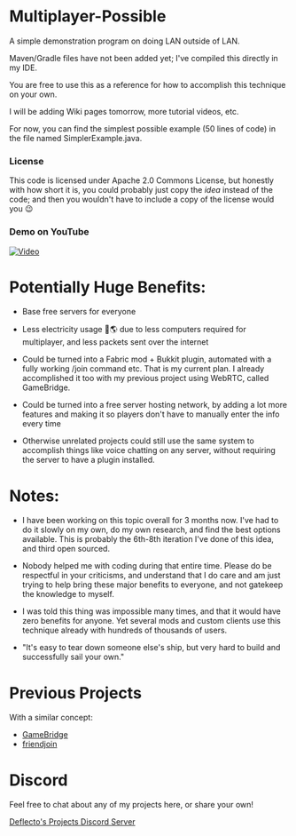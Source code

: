 # Multiplayer-Possible
A simple demonstration program on doing LAN outside of LAN.

Maven/Gradle files have not been added yet; I've compiled this directly in my IDE.

You are free to use this as a reference for how to accomplish this technique on your own.

I will be adding Wiki pages tomorrow, more tutorial videos, etc.

For now, you can find the simplest possible example (50 lines of code) in the file named SimplerExample.java.

### License


This code is licensed under Apache 2.0 Commons License, but honestly with how short it is, you could probably just copy the *idea* instead of the code; and then you wouldn't have to include a copy of the license would you 😉




### Demo on YouTube

[![Video](https://img.youtube.com/vi/tx4jvZCSlXA/0.jpg)](http://www.youtube.com/watch?v=tx4jvZCSlXA)



# Potentially Huge Benefits:

- Base free servers for everyone

- Less electricity usage 💚🌎 due to less computers required for multiplayer, and less packets sent over the internet

- Could be turned into a Fabric mod + Bukkit plugin, automated with a fully working /join command etc. That is my current plan. I already accomplished it too with my previous project using WebRTC, called GameBridge.


- Could be turned into a free server hosting network, by adding a lot more features and making it so players don't have to manually enter the info every time

- Otherwise unrelated projects could still use the same system to accomplish things like voice chatting on any server, without requiring the server to have a plugin installed.

# Notes:

- I have been working on this topic overall for 3 months now. I've had to do it slowly on my own, do my own research, and find the best options available. This is probably the 6th-8th iteration I've done of this idea, and third open sourced. 

- Nobody helped me with coding during that entire time. Please do be respectful in your criticisms, and understand that I do care and am just trying to help bring these major benefits to everyone, and not gatekeep the knowledge to myself. 

- I was told this thing was impossible many times, and that it would have zero benefits for anyone. Yet several mods and custom clients use this technique already with hundreds of thousands of users.

- "It's easy to tear down someone else's ship, but very hard to build and successfully sail your own."

# Previous Projects

With a similar concept:


- [GameBridge](https://github.com/DeflectoMC/GameBridge/blob/main/README.md)
- [friendjoin](https://github.com/DeflectoMC/friendjoin/)


# Discord

Feel free to chat about any of my projects here, or share your own!

[Deflecto's Projects Discord Server](http://exJ3zTjUQU)


